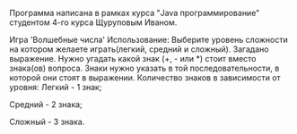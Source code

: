 Программа написана в рамках курса "Java программирование" студентом 4-го курса Щуруповым Иваном.

Игра 'Волшебные числа'
Использование:
Выберите уровень сложности на котором желаете играть(легкий, средний и сложный).
Загадано выражение.
Нужно угадать какой знак (+, - или *) стоит вместо знака(ов) вопроса.
Знаки нужно указать в той последовательности, в которой они стоят в выражении.
Количество знаков в зависимости от уровня:
Легкий - 1 знак;

Средний - 2 знака;

Сложный - 3 знака.
